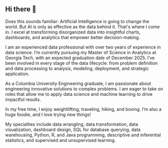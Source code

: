 ## Hi there 👋

Does this sounds familiar: Artificial Intelligence is going to change the world. But AI is only as effective as the data behind it. That's where I come in. I excel at transforming disorganized data into insightful charts, dashboards, and analytics that empower better decision-making.

I am an experienced data professional with over two years of experience in data science. I’m currently pursuing my Master of Science in Analytics at Georgia Tech, with an expected graduation date of December 2025. I’ve been involved in every stage of the data lifecycle: from problem definition and data processing to analysis, modeling, deployment, and strategic application.

As a Columbia University Engineering graduate, I am passionate about engineering innovative solutions to complex problems. I am eager to take on roles that allow me to apply data science and machine learning to drive impactful results.

In my free time, I enjoy weightlifting, traveling, hiking, and boxing. I’m also a huge foodie, and I love trying new things!

My specialties include data wrangling, data transformation, data visualization, dashboard design, SQL for database querying, data warehousing, Python, R, and Java programming, descriptive and inferential statistics, and supervised and unsupervised learning.
